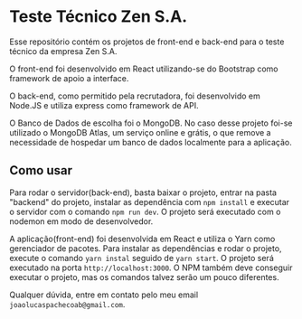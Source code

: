 # Teste Técnico Zen S.A.

Esse repositório contém os projetos de front-end e back-end para o teste técnico da empresa Zen S.A.

O front-end foi desenvolvido em React utilizando-se do Bootstrap como framework de apoio a interface.

O back-end, como permitido pela recrutadora, foi desenvolvido em Node.JS e utiliza express como framework de API.

O Banco de Dados de escolha foi o MongoDB. No caso desse projeto foi-se utilizado o MongoDB Atlas, um serviço online e grátis, o que remove a necessidade de hospedar um banco de dados localmente para a aplicação.

## Como usar

Para rodar o servidor(back-end), basta baixar o projeto, entrar na pasta "backend" do projeto, instalar as dependência com ```npm install``` e executar o servidor com o comando ```npm run dev```. O projeto será executado com o nodemon em modo de desenvolvedor.

A aplicação(front-end) foi desenvolvida em React e utiliza o Yarn como gerenciador de pacotes. Para instalar as dependências e rodar o projeto, execute o comando ```yarn instal``` seguido de ```yarn start```. O projeto será executado na porta ```http://localhost:3000```. O NPM também deve conseguir executar o projeto, mas os comandos talvez serão um pouco diferentes.

Qualquer dúvida, entre em contato pelo meu email ```joaolucaspachecoab@gmail.com```.
